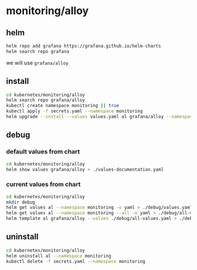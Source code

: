 # monitoring/alloy
## helm
```bash
helm repo add grafana https://grafana.github.io/helm-charts
helm search repo grafana
```
we will use `grafana/alloy`

## install
```bash
cd kubernetes/monitoring/alloy
helm search repo grafana/alloy
kubectl create namespace monitoring || true
kubectl apply -f secrets.yaml --namespace monitoring
helm upgrade --install --values values.yaml al grafana/alloy --namespace monitoring
```

## debug

### default values from chart
```bash
cd kubernetes/monitoring/alloy
helm show values grafana/alloy > ./values-documentation.yaml
```

### current values from chart
```bash
cd kubernetes/monitoring/alloy
mkdir debug
helm get values al --namespace monitoring -o yaml > ./debug/values.yaml
helm get values al --namespace monitoring --all -o yaml > ./debug/all-values.yaml
helm template al grafana/alloy --values ./debug/all-values.yaml > ./debug/rendered.yaml
```

## uninstall
```bash
cd kubernetes/monitoring/alloy
helm uninstall al --namespace monitoring
kubectl delete -f secrets.yaml --namespace monitoring
```